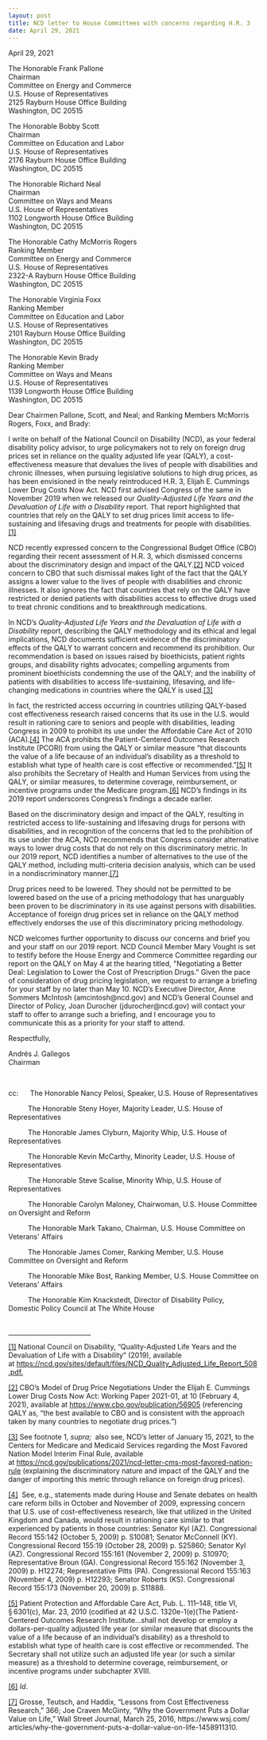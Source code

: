 ```yaml
---
layout: post
title: NCD letter to House Committees with concerns regarding H.R. 3
date: April 29, 2021
---
```

<p>April 29, 2021</p><p>The Honorable Frank Pallone<br/>Chairman<br/>Committee on Energy and Commerce<br/>U.S. House of Representatives<br/>2125 Rayburn House Office Building<br/>Washington, DC 20515</p><p>The Honorable Bobby Scott<br/>Chairman<br/>Committee on Education and Labor<br/>U.S. House of Representatives<br/>2176 Rayburn House Office Building<br/>Washington, DC 20515</p><p>The Honorable Richard Neal<br/>Chairman<br/>Committee on Ways and Means<br/>U.S. House of Representatives<br/>1102 Longworth House Office Building<br/>Washington, DC 20515</p><p>The Honorable Cathy McMorris Rogers<br/>Ranking Member<br/>Committee on Energy and Commerce<br/>U.S. House of Representatives<br/>2322-A Rayburn House Office Building<br/>Washington, DC 20515</p><p>The Honorable Virginia Foxx<br/>Ranking Member<br/>Committee on Education and Labor<br/>U.S. House of Representatives<br/>2101 Rayburn House Office Building<br/>Washington, DC 20515</p><p>The Honorable Kevin Brady<br/>Ranking Member<br/>Committee on Ways and Means<br/>U.S. House of Representatives<br/>1139 Longworth House Office Building<br/>Washington, DC 20515</p><p>Dear Chairmen Pallone, Scott, and Neal; and Ranking Members McMorris Rogers, Foxx, and Brady:</p><p>I write on behalf of the National Council on Disability (NCD), as your federal disability policy advisor, to urge policymakers not to rely on foreign drug prices set in reliance on the quality adjusted life year (QALY), a cost-effectiveness measure that devalues the lives of people with disabilities and chronic illnesses, when pursuing legislative solutions to high drug prices, as has been envisioned in the newly reintroduced H.R. 3, Elijah E. Cummings Lower Drug Costs Now Act. NCD first advised Congress of the same in November 2019 when we released our <em>Quality-Adjusted Life Years and the Devaluation of Life with a Disability </em>report. That report highlighted that countries that rely on the QALY to set drug prices limit access to life-sustaining and lifesaving drugs and treatments for people with disabilities.<a href="#_ftn1" name="_ftnref1" style="background-color: rgb(255, 255, 255);" title="">[1]</a></p><p>NCD recently expressed concern to the Congressional Budget Office (CBO) regarding their recent assessment of H.R. 3, which dismissed concerns about the discriminatory design and impact of the QALY.<a href="#_ftn2" name="_ftnref2" title="">[2]</a> NCD voiced concern to CBO that such dismissal makes light of the fact that the QALY assigns a lower value to the lives of people with disabilities and chronic illnesses. It also ignores the fact that countries that rely on the QALY have restricted or denied patients with disabilities access to effective drugs used to treat chronic conditions and to breakthrough medications.</p><p>In NCD&rsquo;s <em>Quality-Adjusted Life Years and the Devaluation of Life with a Disability </em>report, describing the QALY methodology and its ethical and legal implications, NCD documents sufficient evidence of the discriminatory effects of the QALY to warrant concern and recommend its prohibition. Our recommendation is based on issues raised by bioethicists, patient rights groups, and disability rights advocates; compelling arguments from prominent bioethicists condemning the use of the QALY; and the inability of patients with disabilities to access life-sustaining, lifesaving, and life-changing medications in countries where the QALY is used.<a href="#_ftn3" name="_ftnref3" title="">[3]</a></p><p>In fact, the restricted access occurring in countries utilizing QALY-based cost effectiveness research raised concerns that its use in the U.S. would result in rationing care to seniors and people with disabilities, leading Congress in 2009 to prohibit its use under the Affordable Care Act of 2010 (ACA).<a href="#_ftn4" name="_ftnref4" title="">[4]</a> The ACA prohibits the Patient-Centered Outcomes Research Institute (PCORI) from using the QALY or similar measure &ldquo;that discounts the value of a life because of an individual&rsquo;s disability as a threshold to establish what type of health care is cost effective or recommended.&rdquo;<a href="#_ftn5" name="_ftnref5" title="">[5]</a> It also prohibits the Secretary of Health and Human Services from using the QALY, or similar measures, to determine coverage, reimbursement, or incentive programs under the Medicare program.<a href="#_ftn6" name="_ftnref6" title="">[6]</a> NCD&rsquo;s findings in its 2019 report underscores Congress&rsquo;s findings a decade earlier.</p><p>Based on the discriminatory design and impact of the QALY, resulting in restricted access to life-sustaining and lifesaving drugs for persons with disabilities, and in recognition of the concerns that led to the prohibition of its use under the ACA, NCD recommends that Congress consider alternative ways to lower drug costs that do not rely on this discriminatory metric. In our 2019 report, NCD identifies a number of alternatives to the use of the QALY method, including multi-criteria decision analysis, which can be used in a nondiscriminatory manner.<a href="#_ftn7" name="_ftnref7" style="background-color: rgb(255, 255, 255);" title="">[7]</a></p><p>Drug prices need to be lowered. They should not be permitted to be lowered based on the use of a pricing methodology that has unarguably been proven to be discriminatory in its use against persons with disabilities. Acceptance of foreign drug prices set in reliance on the QALY method effectively endorses the use of this discriminatory pricing methodology.</p><p>NCD welcomes further opportunity to discuss our concerns and brief you and your staff on our 2019 report. NCD Council Member Mary Vought is set to testify before the House Energy and Commerce Committee regarding our report on the QALY on May 4 at the hearing titled, &quot;Negotiating a Better Deal: Legislation to Lower the Cost of Prescription Drugs.&quot; Given the pace of consideration of drug pricing legislation, we request to arrange a briefing for your staff by no later than May 10. NCD&rsquo;s Executive Director, Anne Sommers McIntosh (amcintosh@ncd.gov) and NCD&rsquo;s General Counsel and Director of Policy, Joan Durocher (jdurocher@ncd.gov) will contact your staff to offer to arrange such a briefing, and I encourage you to communicate this as a priority for your staff to attend.</p><p>Respectfully,</p><p>Andrés J. Gallegos<br/>Chairman</p><p>&nbsp;</p><p>cc: &nbsp;&nbsp;&nbsp;&nbsp; The Honorable Nancy Pelosi, Speaker, U.S. House of Representatives</p><p>&nbsp;&nbsp;&nbsp;&nbsp;&nbsp;&nbsp;&nbsp;&nbsp;&nbsp; The Honorable Steny Hoyer, Majority Leader, U.S. House of Representatives</p><p>&nbsp;&nbsp;&nbsp;&nbsp;&nbsp;&nbsp;&nbsp;&nbsp;&nbsp; The Honorable James Clyburn, Majority Whip, U.S. House of Representatives</p><p>&nbsp;&nbsp;&nbsp;&nbsp;&nbsp;&nbsp;&nbsp;&nbsp;&nbsp; The Honorable Kevin McCarthy, Minority Leader, U.S. House of Representatives</p><p>&nbsp;&nbsp;&nbsp;&nbsp;&nbsp;&nbsp;&nbsp;&nbsp;&nbsp; The Honorable Steve Scalise, Minority Whip, U.S. House of Representatives</p><p>&nbsp;&nbsp;&nbsp;&nbsp;&nbsp;&nbsp;&nbsp;&nbsp;&nbsp; The Honorable Carolyn Maloney, Chairwoman, U.S. House Committee on Oversight and Reform</p><p>&nbsp;&nbsp;&nbsp;&nbsp;&nbsp;&nbsp;&nbsp;&nbsp;&nbsp; The Honorable Mark Takano, Chairman, U.S. House Committee on Veterans&#39; Affairs</p><p>&nbsp;&nbsp;&nbsp;&nbsp;&nbsp;&nbsp;&nbsp;&nbsp;&nbsp; The Honorable James Comer, Ranking Member, U.S. House Committee on Oversight and Reform</p><p>&nbsp;&nbsp;&nbsp;&nbsp;&nbsp;&nbsp;&nbsp;&nbsp;&nbsp; The Honorable Mike Bost, Ranking Member, U.S. House Committee on Veterans&rsquo; Affairs</p><p>&nbsp;&nbsp;&nbsp;&nbsp;&nbsp;&nbsp;&nbsp;&nbsp;&nbsp; The Honorable Kim Knackstedt, Director of Disability Policy,&nbsp; Domestic Policy Council at The White House</p><div><br clear="all" /><hr align="left" size="1" width="33%" /><div id="ftn1"><p><a href="#_ftnref1" name="_ftn1" title="">[1]</a> National Council on Disability, &ldquo;Quality-Adjusted Life Years and the Devaluation of Life with a Disability&rdquo; (2019), available at&nbsp;<a href="https://ncd.gov/sites/default/files/NCD_Quality_Adjusted_Life_Report_508.pdf.%20">https://ncd.gov/sites/default/files/NCD_Quality_Adjusted_Life_Report_508.pdf. </a></p></div><div id="ftn2"><p><a href="#_ftnref2" name="_ftn2" title="">[2]</a> CBO&rsquo;s Model of Drug Price Negotiations Under the Elijah E. Cummings Lower Drug Costs Now Act: Working Paper 2021-01, at 10 (February 4, 2021), available at&nbsp;<u><a href="https://www.cbo.gov/publication/56905" target="_blank">https://www.cbo.gov/publication/56905</a></u> (referencing QALY as, &ldquo;the best available to CBO and is consistent with the approach taken by many countries to negotiate drug prices.&rdquo;)</p></div><div id="ftn3"><p><a href="#_ftnref3" name="_ftn3" title="">[3]</a> See footnote 1, <em>supra; </em>&nbsp;also see, NCD&rsquo;s letter of January 15, 2021, to the Centers for Medicare and Medicaid Services regarding the Most Favored Nation Model Interim Final Rule, available at&nbsp;<u><a href="https://ncd.gov/publications/2021/ncd-letter-cms-most-favored-nation-rule">https://ncd.gov/publications/2021/ncd-letter-cms-most-favored-nation-rule</a></u>&nbsp;(explaining the discriminatory nature and impact of the QALY and the danger of importing this metric through reliance on foreign drug prices).</p></div><div id="ftn4"><p><a href="#_ftnref4" name="_ftn4" title="">[4]</a> &nbsp;See, e.g., statements made during House and Senate debates on health care reform bills in October and November of 2009, expressing concern that U.S. use of cost-effectiveness research, like that utilized in the United Kingdom and Canada, would result in rationing care similar to that experienced by patients in those countries: Senator Kyl (AZ). Congressional Record 155:142 (October 5, 2009) p. S10081; Senator McConnell (KY). Congressional Record 155:19 (October 28, 2009) p. S25860; Senator Kyl (AZ). Congressional Record 155:161 (November 2, 2009) p. S10970; Representative Broun (GA). Congressional Record 155:162 (November 3, 2009) p. H12274; Representative Pitts (PA). Congressional Record 155:163 (November 4, 2009) p. H12293; Senator Roberts (KS). Congressional Record 155:173 (November 20, 2009) p. S11888.</p></div><div id="ftn5"><p><a href="#_ftnref5" name="_ftn5" title="">[5]</a> Patient Protection and Affordable Care Act, Pub. L. 111&ndash;148, title VI, &sect; 6301(c), Mar. 23, 2010 (codified at 42 U.S.C. 1320e-1(e)(The Patient-Centered Outcomes Research Institute&hellip;shall not develop or employ a dollars-per-quality adjusted life year (or similar measure that discounts the value of a life because of an individual&rsquo;s disability) as a threshold to establish what type of health care is cost effective or recommended. The Secretary shall not utilize such an adjusted life year (or such a similar measure) as a threshold to determine coverage, reimbursement, or incentive programs under subchapter XVIII.</p></div><div id="ftn6"><p><a href="#_ftnref6" name="_ftn6" title="">[6]</a> <em>Id</em>.</p></div><div id="ftn7"><p><a href="#_ftnref7" name="_ftn7" title="">[7]</a> Grosse, Teutsch, and Haddix, &ldquo;Lessons from Cost Effectiveness Research,&rdquo; 366; Joe Craven McGinty, &ldquo;Why the Government Puts a Dollar Value on Life,&rdquo; Wall Street Journal, March 25, 2016, https://www.wsj.com/ articles/why-the-government-puts-a-dollar-value-on-life-1458911310.</p></div></div><p>&nbsp;</p>